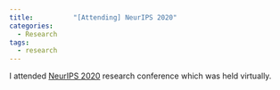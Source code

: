 ```yaml
---
title:      	"[Attending] NeurIPS 2020"
categories:
  - Research
tags:
  - research
---
```

I attended [NeurIPS 2020](https://nips.cc/Conferences/2020) research conference which was held virtually.
<!--more-->
